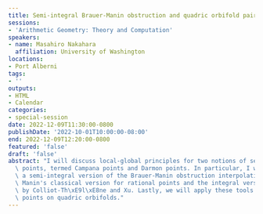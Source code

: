```yaml
---
title: Semi-integral Brauer-Manin obstruction and quadric orbifold pairs
sessions:
- 'Arithmetic Geometry: Theory and Computation'
speakers:
- name: Masahiro Nakahara
  affiliation: University of Washington
locations:
- Port Alberni
tags:
- ''
outputs:
- HTML
- Calendar
categories:
- special-session
date: 2022-12-09T11:30:00-0800
publishDate: '2022-10-01T10:00:00-08:00'
end: 2022-12-09T12:20:00-0800
featured: 'false'
draft: 'false'
abstract: "I will discuss local-global principles for two notions of semi-integral\
  \ points, termed Campana points and Darmon points. In particular, I will introduce\
  \ a semi-integral version of the Brauer-Manin obstruction interpolating between\
  \ Manin's classical version for rational points and the integral version developed\
  \ by Colliot-Th\xE9l\xE8ne and Xu. Lastly, we will apply these tools to study semi-integral\
  \ points on quadric orbifolds."
---
```

